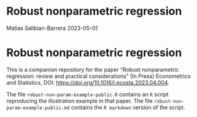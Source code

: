 Robust nonparametric regression
================
Matias Salibian-Barrera
2023-05-01

# Robust nonparametric regression

This is a companion repository for the paper “Robust nonparametric
regression: review and practical considerations” (In Press) Econometrics
and Statistics, DOI: <https://doi.org/10.1016/j.ecosta.2023.04.004>.

The file `robust-non-param-example-public.R` contains an `R` script
reproducing the illustration example in that paper. The file
`robust-non-param-example-public.md` contains the `R markdown` version
of the script.
